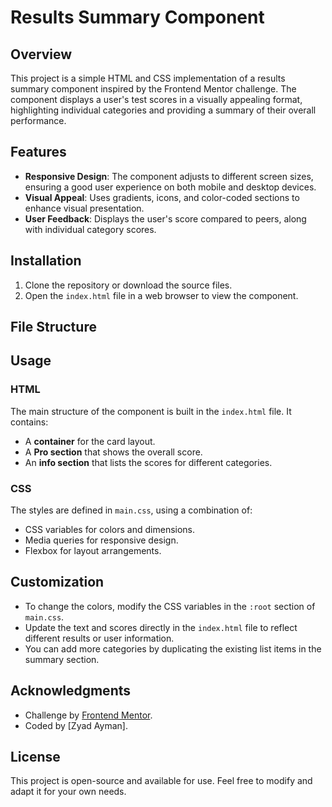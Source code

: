 # Results Summary Component

## Overview

This project is a simple HTML and CSS implementation of a results summary component inspired by the Frontend Mentor challenge. The component displays a user's test scores in a visually appealing format, highlighting individual categories and providing a summary of their overall performance.

## Features

- **Responsive Design**: The component adjusts to different screen sizes, ensuring a good user experience on both mobile and desktop devices.
- **Visual Appeal**: Uses gradients, icons, and color-coded sections to enhance visual presentation.
- **User Feedback**: Displays the user's score compared to peers, along with individual category scores.

## Installation

1. Clone the repository or download the source files.
2. Open the `index.html` file in a web browser to view the component.

## File Structure

## Usage

### HTML

The main structure of the component is built in the `index.html` file. It contains:

- A **container** for the card layout.
- A **Pro section** that shows the overall score.
- An **info section** that lists the scores for different categories.

### CSS

The styles are defined in `main.css`, using a combination of:

- CSS variables for colors and dimensions.
- Media queries for responsive design.
- Flexbox for layout arrangements.

## Customization

- To change the colors, modify the CSS variables in the `:root` section of `main.css`.
- Update the text and scores directly in the `index.html` file to reflect different results or user information.
- You can add more categories by duplicating the existing list items in the summary section.

## Acknowledgments

- Challenge by [Frontend Mentor](https://www.frontendmentor.io).
- Coded by [Zyad Ayman].

## License

This project is open-source and available for use. Feel free to modify and adapt it for your own needs.
